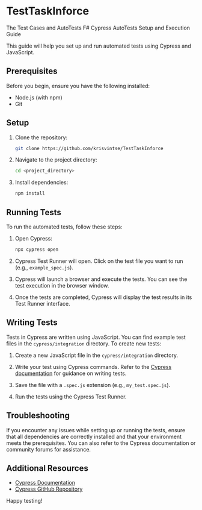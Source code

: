 # TestTaskInforce
The Test Cases and AutoTests 
F# Cypress AutoTests Setup and Execution Guide

This guide will help you set up and run automated tests using Cypress and JavaScript.

## Prerequisites

Before you begin, ensure you have the following installed:

- Node.js (with npm)
- Git

## Setup

1. Clone the repository:

    ```bash
    git clone https://github.com/krisvintse/TestTaskInforce
    ```

2. Navigate to the project directory:

    ```bash
    cd <project_directory>
    ```

3. Install dependencies:

    ```bash
    npm install
    ```

## Running Tests

To run the automated tests, follow these steps:

1. Open Cypress:

    ```bash
    npx cypress open
    ```

2. Cypress Test Runner will open. Click on the test file you want to run (e.g., `example_spec.js`).

3. Cypress will launch a browser and execute the tests. You can see the test execution in the browser window.

4. Once the tests are completed, Cypress will display the test results in its Test Runner interface.

## Writing Tests

Tests in Cypress are written using JavaScript. You can find example test files in the `cypress/integration` directory. To create new tests:

1. Create a new JavaScript file in the `cypress/integration` directory.

2. Write your test using Cypress commands. Refer to the [Cypress documentation](https://docs.cypress.io/guides/getting-started/writing-your-first-test.html) for guidance on writing tests.

3. Save the file with a `.spec.js` extension (e.g., `my_test.spec.js`).

4. Run the tests using the Cypress Test Runner.

## Troubleshooting

If you encounter any issues while setting up or running the tests, ensure that all dependencies are correctly installed and that your environment meets the prerequisites. You can also refer to the Cypress documentation or community forums for assistance.

## Additional Resources

- [Cypress Documentation](https://docs.cypress.io/)
- [Cypress GitHub Repository](https://github.com/cypress-io/cypress)

Happy testing!

